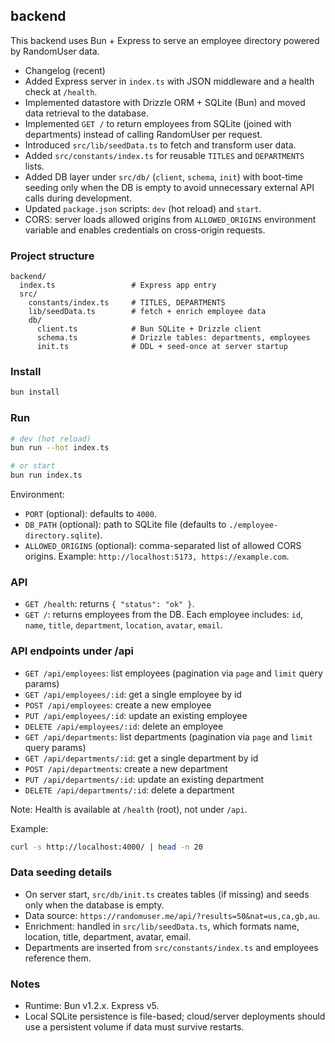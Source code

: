 ## backend

This backend uses Bun + Express to serve an employee directory powered by RandomUser data.

- Changelog (recent)
- Added Express server in `index.ts` with JSON middleware and a health check at `/health`.
- Implemented datastore with Drizzle ORM + SQLite (Bun) and moved data retrieval to the database.
- Implemented `GET /` to return employees from SQLite (joined with departments) instead of calling RandomUser per request.
- Introduced `src/lib/seedData.ts` to fetch and transform user data.
- Added `src/constants/index.ts` for reusable `TITLES` and `DEPARTMENTS` lists.
- Added DB layer under `src/db/` (`client`, `schema`, `init`) with boot-time seeding only when the DB is empty to avoid unnecessary external API calls during development.
- Updated `package.json` scripts: `dev` (hot reload) and `start`.
- CORS: server loads allowed origins from `ALLOWED_ORIGINS` environment variable and enables credentials on cross-origin requests.

### Project structure
```
backend/
  index.ts                 # Express app entry
  src/
    constants/index.ts     # TITLES, DEPARTMENTS
    lib/seedData.ts        # fetch + enrich employee data
    db/
      client.ts            # Bun SQLite + Drizzle client
      schema.ts            # Drizzle tables: departments, employees
      init.ts              # DDL + seed-once at server startup
```

### Install
```bash
bun install
```

### Run
```bash
# dev (hot reload)
bun run --hot index.ts

# or start
bun run index.ts
```

Environment:
- `PORT` (optional): defaults to `4000`.
- `DB_PATH` (optional): path to SQLite file (defaults to `./employee-directory.sqlite`).
- `ALLOWED_ORIGINS` (optional): comma-separated list of allowed CORS origins. Example: `http://localhost:5173, https://example.com`.

### API
- `GET /health`: returns `{ "status": "ok" }`.
- `GET /`: returns employees from the DB. Each employee includes: `id`, `name`, `title`, `department`, `location`, `avatar`, `email`.

### API endpoints under /api
- `GET /api/employees`: list employees (pagination via `page` and `limit` query params)
- `GET /api/employees/:id`: get a single employee by id
- `POST /api/employees`: create a new employee
- `PUT /api/employees/:id`: update an existing employee
- `DELETE /api/employees/:id`: delete an employee
- `GET /api/departments`: list departments (pagination via `page` and `limit` query params)
- `GET /api/departments/:id`: get a single department by id
- `POST /api/departments`: create a new department
- `PUT /api/departments/:id`: update an existing department
- `DELETE /api/departments/:id`: delete a department

Note: Health is available at `/health` (root), not under `/api`.

Example:
```bash
curl -s http://localhost:4000/ | head -n 20
```

### Data seeding details
- On server start, `src/db/init.ts` creates tables (if missing) and seeds only when the database is empty.
- Data source: `https://randomuser.me/api/?results=50&nat=us,ca,gb,au`.
- Enrichment: handled in `src/lib/seedData.ts`, which formats name, location, title, department, avatar, email.
- Departments are inserted from `src/constants/index.ts` and employees reference them.

### Notes
- Runtime: Bun v1.2.x. Express v5.
- Local SQLite persistence is file-based; cloud/server deployments should use a persistent volume if data must survive restarts.

